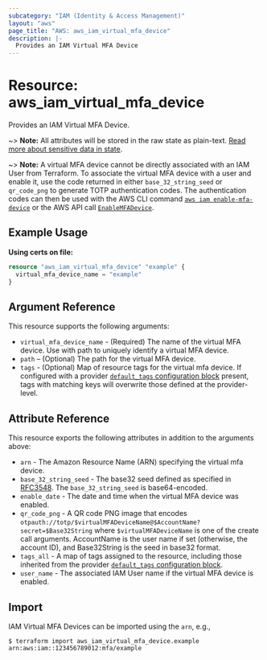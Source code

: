 ```yaml
---
subcategory: "IAM (Identity & Access Management)"
layout: "aws"
page_title: "AWS: aws_iam_virtual_mfa_device"
description: |-
  Provides an IAM Virtual MFA Device
---
```


# Resource: aws_iam_virtual_mfa_device

Provides an IAM Virtual MFA Device.

~> **Note:** All attributes will be stored in the raw state as plain-text.
[Read more about sensitive data in state](https://www.terraform.io/docs/state/sensitive-data.html).

~> **Note:** A virtual MFA device cannot be directly associated with an IAM User from Terraform.
  To associate the virtual MFA device with a user and enable it, use the code returned in either `base_32_string_seed` or `qr_code_png` to generate TOTP authentication codes.
  The authentication codes can then be used with the AWS CLI command [`aws iam enable-mfa-device`](https://docs.aws.amazon.com/cli/latest/reference/iam/enable-mfa-device.html) or the AWS API call [`EnableMFADevice`](https://docs.aws.amazon.com/IAM/latest/APIReference/API_EnableMFADevice.html).

## Example Usage

**Using certs on file:**

```terraform
resource "aws_iam_virtual_mfa_device" "example" {
  virtual_mfa_device_name = "example"
}
```

## Argument Reference

This resource supports the following arguments:

* `virtual_mfa_device_name` - (Required) The name of the virtual MFA device. Use with path to uniquely identify a virtual MFA device.
* `path` – (Optional) The path for the virtual MFA device.
* `tags` - (Optional) Map of resource tags for the virtual mfa device. If configured with a provider [`default_tags` configuration block](https://registry.terraform.io/providers/hashicorp/aws/latest/docs#default_tags-configuration-block) present, tags with matching keys will overwrite those defined at the provider-level.

## Attribute Reference

This resource exports the following attributes in addition to the arguments above:

* `arn` - The Amazon Resource Name (ARN) specifying the virtual mfa device.
* `base_32_string_seed` - The base32 seed defined as specified in [RFC3548](https://tools.ietf.org/html/rfc3548.txt). The `base_32_string_seed` is base64-encoded.
* `enable_date` - The date and time when the virtual MFA device was enabled.
* `qr_code_png` -  A QR code PNG image that encodes `otpauth://totp/$virtualMFADeviceName@$AccountName?secret=$Base32String` where `$virtualMFADeviceName` is one of the create call arguments. AccountName is the user name if set (otherwise, the account ID), and Base32String is the seed in base32 format.
* `tags_all` - A map of tags assigned to the resource, including those inherited from the provider [`default_tags` configuration block](https://registry.terraform.io/providers/hashicorp/aws/latest/docs#default_tags-configuration-block).
* `user_name` - The associated IAM User name if the virtual MFA device is enabled.

## Import

IAM Virtual MFA Devices can be imported using the `arn`, e.g.,

```
$ terraform import aws_iam_virtual_mfa_device.example arn:aws:iam::123456789012:mfa/example
```
